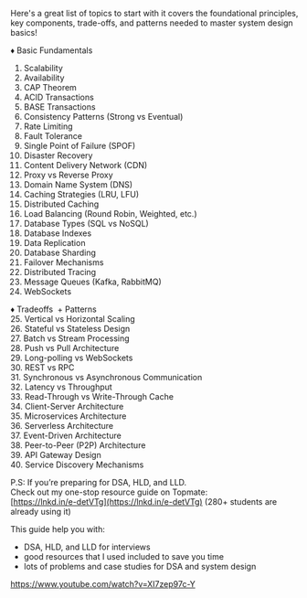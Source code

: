 Here's a great list of topics to start with it covers the foundational principles, key components, trade-offs, and patterns needed to master system design basics!  
  
♦ Basic Fundamentals  
1. Scalability  
2. Availability  
3. CAP Theorem  
4. ACID Transactions  
5. BASE Transactions  
6. Consistency Patterns (Strong vs Eventual)  
7. Rate Limiting  
8. Fault Tolerance  
9. Single Point of Failure (SPOF)  
10. Disaster Recovery  
11. Content Delivery Network (CDN)  
12. Proxy vs Reverse Proxy  
13. Domain Name System (DNS)  
14. Caching Strategies (LRU, LFU)  
15. Distributed Caching  
16. Load Balancing (Round Robin, Weighted, etc.)  
17. Database Types (SQL vs NoSQL)  
18. Database Indexes  
19. Data Replication  
20. Database Sharding  
21. Failover Mechanisms  
22. Distributed Tracing  
23. Message Queues (Kafka, RabbitMQ)  
24. WebSockets  
  
♦ Tradeoffs  + Patterns  
25. Vertical vs Horizontal Scaling  
26. Stateful vs Stateless Design  
27. Batch vs Stream Processing  
28. Push vs Pull Architecture  
29. Long-polling vs WebSockets  
30. REST vs RPC  
31. Synchronous vs Asynchronous Communication  
32. Latency vs Throughput  
33. Read-Through vs Write-Through Cache  
34. Client-Server Architecture  
35. Microservices Architecture  
36. Serverless Architecture  
37. Event-Driven Architecture  
38. Peer-to-Peer (P2P) Architecture  
39. API Gateway Design  
40. Service Discovery Mechanisms  
  
P.S: If you’re preparing for DSA, HLD, and LLD.  
Check out my one-stop resource guide on Topmate:  
[https://lnkd.in/e-detVTg](https://lnkd.in/e-detVTg) (280+ students are already using it)  
  
This guide help you with:  
- DSA, HLD, and LLD for interviews  
- good resources that I used included to save you time  
- lots of problems and case studies for DSA and system design

https://www.youtube.com/watch?v=XI7zep97c-Y



